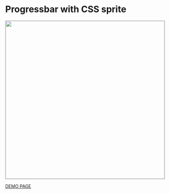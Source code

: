 # Progressbar with CSS sprite

<img src="http://all-user.org/images/progressbar.gif" style="width: 100%; height: 500px; border: 1px solid #aaa;">

<!-- <iframe src="http://all-user.github.io/progressbar/index.html" style="width: 100%; height: 500px; border: 1px solid #aaa;"></iframe> -->

[DEMO PAGE](http://all-user.github.io/progressbar/index.html)
